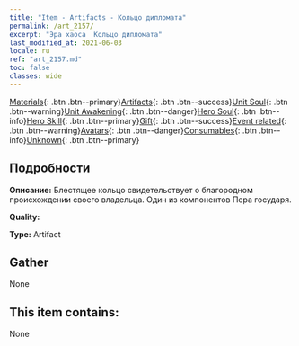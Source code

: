 ```yaml
---
title: "Item - Artifacts - Кольцо дипломата"
permalink: /art_2157/
excerpt: "Эра хаоса  Кольцо дипломата"
last_modified_at: 2021-06-03
locale: ru
ref: "art_2157.md"
toc: false
classes: wide
---
```

 [Materials](/ItemsRU/){: .btn .btn--primary}[Artifacts](/ItemsRU/Artifacts/){: .btn .btn--success}[Unit Soul](/ItemsRU/UnitSoul/){: .btn .btn--warning}[Unit Awakening](/ItemsRU/UnitAwakening/){: .btn .btn--danger}[Hero Soul](/ItemsRU/HeroSoul/){: .btn .btn--info}[Hero Skill](/ItemsRU/HeroSkill/){: .btn .btn--primary}[Gift](/ItemsRU/Gift/){: .btn .btn--success}[Event related](/ItemsRU/Events/){: .btn .btn--warning}[Avatars](/ItemsRU/Avatars/){: .btn .btn--danger}[Consumables](/ItemsRU/Consumables/){: .btn .btn--info}[Unknown](/ItemsRU/Unknown/){: .btn .btn--primary}

## Подробности
 **Описание:** Блестящее кольцо свидетельствует о благородном происхождении своего владельца. Один из компонентов Пера государя.

 **Quality:** 

 **Type:** Artifact

## Gather

  None

## This item contains:

  None

